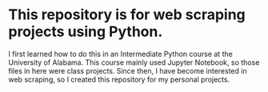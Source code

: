 # This repository is for web scraping projects using Python.

I first learned how to do this in an Intermediate Python course at the University of Alabama.
This course mainly used Jupyter Notebook, so those files in here were class projects.
Since then, I have become interested in web scraping, so I created this repository for my personal projects.
